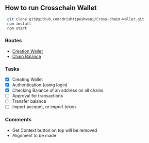 ## How to run Crosschain Wallet

```sh
 git clone git@github.com:drishtipeshwani/Cross-chain-wallet.git
 npm install
 npm start
```
### Routes
- [Creation Wallet](http://localhost:3000/)
- [Chain Balance](http://localhost:3000/dashboard)
### Tasks
- [x] Creating Wallet
- [x] Authentication (using login)
- [x] Checking Balance of an address on all chains 
- [ ] Approval for transactions
- [ ] Transfer balance
- [ ] Import account, or import token

### Comments
- Get Context button on top will be removed
- Alignment to be made